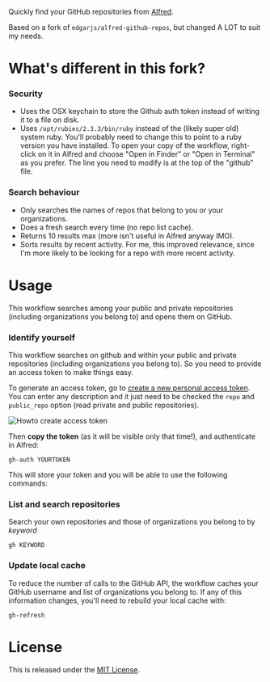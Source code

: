 Quickly find your GitHub repositories from [Alfred](http://www.alfredapp.com/).

Based on a fork of `edgarjs/alfred-github-repos`, but changed A LOT to suit my needs.

# What's different in this fork?

### Security
- Uses the OSX keychain to store the Github auth token instead of writing it to a file on disk.
- Uses `/opt/rubies/2.3.3/bin/ruby` instead of the (likely super old) system ruby. You'll probably need to change this to point to a ruby version you have installed. To open your copy of the workflow, right-click on it in Alfred and choose "Open in Finder" or "Open in Terminal" as you prefer. The line you need to modify is at the top of the "github" file.

### Search behaviour
- Only searches the names of repos that belong to you or your organizations.
- Does a fresh search every time (no repo list cache).
- Returns 10 results max (more isn't useful in Alfred anyway IMO).
- Sorts results by recent activity. For me, this improved relevance, since I'm more likely to be looking for a repo with more recent activity.

# Usage

This workflow searches among your public and private repositories (including organizations you belong to) and opens them on GitHub.

### Identify yourself

This workflow searches on github and within your public and private repositories (including organizations you belong to). So you need to provide an access token to make things easy.

To generate an access token, go to [create a new personal access token](https://github.com/settings/tokens/new). You can enter any description and it just need to be checked the `repo` and `public_repo` option (read private and public repositories).

![Howto create access token](help_create-accesstoken.png)

Then **copy the token** (as it will be visible only that time!), and authenticate in Alfred:

    gh-auth YOURTOKEN

This will store your token and you will be able to use the following commands:

### List and search repositories

Search your own repositories and those of organizations you belong to by *keyword*

    gh KEYWORD

### Update local cache

To reduce the number of calls to the GitHub API, the workflow caches your GitHub username and list of organizations you belong to. If any of this information changes, you'll need to rebuild your local cache with:

    gh-refresh

# License

This is released under the [MIT License](http://opensource.org/licenses/MIT).
